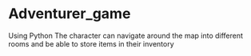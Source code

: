 # Adventurer_game
Using Python
The character can navigate around the map into different rooms and be able to store items in their inventory 
